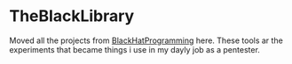 # TheBlackLibrary

Moved all the projects from [BlackHatProgramming](https://github.com/oonray/BlackHatProgramming) here. 
These tools ar the experiments that became things i use in my dayly job as a pentester.






